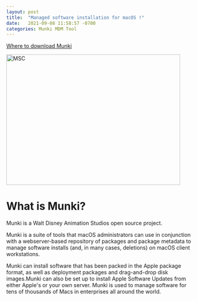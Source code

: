 ```yaml
---
layout: post
title:  "Managed software installation for macOS !"
date:   2021-09-08 11:58:57 -0700
categories: Munki MDM Tool
---
```

[Where to download Munki](https://github.com/munki/munki)

<img src="https://raw.githubusercontent.com/wiki/munki/munki/images/managed_software_center.png" alt="MSC" width="460" height="345">

<h1>What is Munki?</h1>

Munki is a Walt Disney Animation Studios open source project.

Munki is a suite of tools that macOS administrators can use in conjunction 
with a webserver-based repository of packages and package metadata to manage 
software installs (and, in many cases, deletions) on macOS client workstations.

Munki can install software that has been packed in the Apple package format, 
as well as deployment packages and drag-and-drop disk images.Munki can also be 
set up to install Apple Software Updates from either Apple's or your own server.
Munki is used to manage software for tens of thousands of Macs in enterprises 
all around the world.

